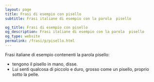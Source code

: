 ```yaml
---
layout: page
title: Frasi di esempio con pisello 
subtitle: Frasi italiane di esempio con la parola  pisello

og_title: Frasi di esempio con pisello 
og_description: Frasi italiane di esempio con la parola  pisello
og_type: website
permalink: /frasi/p/pisello.html
---
```


Frasi italiane di esempio contenenti la parola pisello:


- tengono il pisello in mano, disse.
- Lui sentì qualcosa di piccolo e duro, grosso come un pisello, proprio sotto la pelle.
